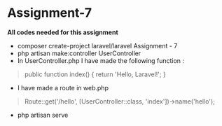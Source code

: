 # Assignment-7

**All codes needed for this assignment** 

- composer create-project laravel/laravel Assignment - 7
- php artisan make:controller UserController
- In UserController.php I have made the following function :
> public function index() 
> {
>   return 'Hello, Laravel!';
> }
- I have made a route in web.php
>   Route::get('/hello', [UserController::class, 'index'])->name('hello');
- php artisan serve

